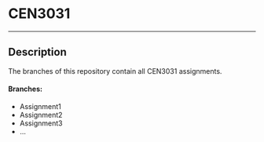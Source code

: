 # CEN3031
---
## Description
The branches of this repository contain all CEN3031 assignments.

#### Branches:
* Assignment1
* Assignment2
* Assignment3
* ...
